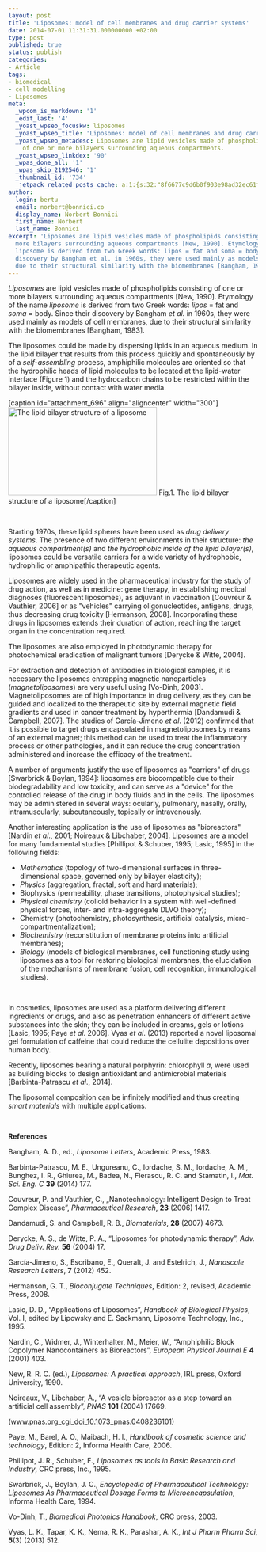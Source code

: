 ```yaml
---
layout: post
title: 'Liposomes: model of cell membranes and drug carrier systems'
date: 2014-07-01 11:31:31.000000000 +02:00
type: post
published: true
status: publish
categories:
- Article
tags:
- biomedical
- cell modelling
- Liposomes
meta:
  _wpcom_is_markdown: '1'
  _edit_last: '4'
  _yoast_wpseo_focuskw: liposomes
  _yoast_wpseo_title: 'Liposomes: model of cell membranes and drug carrier systems'
  _yoast_wpseo_metadesc: Liposomes are lipid vesicles made of phospholipids consisting
    of one or more bilayers surrounding aqueous compartments.
  _yoast_wpseo_linkdex: '90'
  _wpas_done_all: '1'
  _wpas_skip_2192546: '1'
  _thumbnail_id: '734'
  _jetpack_related_posts_cache: a:1:{s:32:"8f6677c9d6b0f903e98ad32ec61f8deb";a:2:{s:7:"expires";i:1442288695;s:7:"payload";a:3:{i:0;a:1:{s:2:"id";i:526;}i:1;a:1:{s:2:"id";i:634;}i:2;a:1:{s:2:"id";i:964;}}}}
author:
  login: bertu
  email: norbert@bonnici.co
  display_name: Norbert Bonnici
  first_name: Norbert
  last_name: Bonnici
excerpt: 'Liposomes are lipid vesicles made of phospholipids consisting of one or
  more bilayers surrounding aqueous compartments [New, 1990]. Etymology of the name
  liposome is derived from two Greek words: lipos = fat and soma = body. Since their
  discovery by Bangham et al. in 1960s, they were used mainly as models of cell membranes,
  due to their structural similarity with the biomembranes [Bangham, 1983].'
---
```

<p><i>Liposomes</i> are lipid vesicles made of phospholipids consisting of one or more bilayers surrounding aqueous compartments [New, 1990]. Etymology of the name <i>liposome</i> is derived from two Greek words: <i>lipos</i> = fat and <i>soma</i> = body. Since their discovery by Bangham <i>et al.</i> in 1960s, they were used mainly as models of cell membranes, due to their structural similarity with the biomembranes [Bangham, 1983].</p>
<p>The liposomes could be made by dispersing lipids in an aqueous medium. In the lipid bilayer that results from this process quickly and spontaneously by of a <i>self-assembling</i> process, amphiphilic molecules are oriented so that the hydrophilic heads of lipid molecules to be located at the lipid-water interface (Figure 1) and the hydrocarbon chains to be restricted within the bilayer inside, without contact with water media.</p>
<p>[caption id="attachment_696" align="aligncenter" width="300"]<a href="http://jiaps.org/wp-content/uploads/2014/07/Screen-Shot-2014-07-01-at-11.42.48.png"><img class="size-medium wp-image-696" src="{{ site.baseurl }}/assets/Screen-Shot-2014-07-01-at-11.42.48-300x178.png" alt="The lipid bilayer structure of a liposome" width="300" height="178" /></a> Fig.1. The lipid bilayer structure of a liposome[/caption]</p>
<p>&nbsp;</p>
<p>Starting 1970s, these lipid spheres have been used as <i>drug delivery systems</i>. The presence of two different environments in their structure: <i>the aqueous compartment(s)</i> and <i>the hydrophobic inside of the lipid bilayer(s)</i>, liposomes could be versatile carriers for a wide variety of hydrophobic, hydrophilic or amphipathic therapeutic agents.</p>
<p>Liposomes are widely used in the pharmaceutical industry for the study of drug action, as well as in medicine: gene therapy, in establishing medical diagnoses (fluorescent liposomes), as adjuvant in vaccination [Couvreur &amp; Vauthier, 2006] or as "vehicles" carrying oligonucleotides, antigens, drugs, thus decreasing drug toxicity [Hermanson, 2008]. Incorporating these drugs in liposomes extends their duration of action, reaching the target organ in the concentration required.</p>
<p>The liposomes are also employed in photodynamic therapy for photochemical eradication of malignant tumors [Derycke &amp; Witte, 2004].</p>
<p>For extraction and detection of antibodies in biological samples, it is necessary the liposomes entrapping magnetic nanoparticles (<i>magnetoliposomes</i>) are very useful using [Vo-Dinh, 2003]. Magnetoliposomes are of high importance in drug delivery, as they can be guided and localized to the therapeutic site by external magnetic field gradients and used in cancer treatment by hyperthermia [Dandamudi &amp; Campbell, 2007]. The studies of García-Jimeno <i>et al</i>. (2012) confirmed that it is possible to target drugs encapsulated in magnetoliposomes by means of an external magnet; this method can be used to treat the inflammatory process or other pathologies, and it can reduce the drug concentration administered and increase the efficacy of the treatment.</p>
<p>A number of arguments justify the use of liposomes as "carriers" of drugs [Swarbrick &amp; Boylan, 1994]: liposomes are biocompatible due to their biodegradability and low toxicity, and can serve as a "device" for the controlled release of the drug in body fluids and in the cells. The liposomes may be administered in several ways: ocularly, pulmonary, nasally, orally, intramuscularly, subcutaneously, topically or intravenously.</p>
<p>Another interesting application is the use of liposomes as "bioreactors" [Nardin <i>et al</i>., 2001; Noireaux &amp; Libchaber, 2004]. Liposomes are a model for many fundamental studies [Phillipot &amp; Schuber, 1995; Lasic, 1995] in the following fields:</p>
<ul>
<li><i>Mathematics</i> (topology of two-dimensional surfaces in three-dimensional space, governed only by bilayer elasticity);</li>
<li><i>Physics</i> (aggregation, fractal, soft and hard materials);</li>
<li>Biophysics (permeability, phase transitions, photophysical studies);</li>
<li><i>Physical chemistry</i> (colloid behavior in a system with well-defined physical forces, inter- and intra-aggregate DLVO theory);</li>
<li>Chemistry (photochemistry, photosynthesis, artificial catalysis, micro-compartmentalization);</li>
<li><i>Biochemistry</i> (reconstitution of membrane proteins into artificial membranes);</li>
<li><i>Biology</i> (models of biological membranes, cell functioning study using liposomes as a tool for restoring biological membranes, the elucidation of the mechanisms of membrane fusion, cell recognition, immunological studies).</li>
</ul>
<p>&nbsp;</p>
<p>In cosmetics, liposomes are used as a platform delivering different ingredients or drugs, and also as penetration enhancers of different active substances into the skin; they can be included in creams, gels or lotions [Lasic, 1995; Paye <i>et al</i>. 2006]. Vyas <i>et al</i>. (2013) reported a novel liposomal gel formulation of caffeine that could reduce the cellulite depositions over human body.</p>
<p>Recently, liposomes bearing a natural porphyrin: chlorophyll <i>a</i>, were used as building blocks to design antioxidant and antimicrobial materials [Barbinta-Patrascu <i>et al</i>., 2014].</p>
<p>The liposomal composition can be infinitely modified and thus creating <i>smart materials</i> with multiple applications.</p>
<p>&nbsp;</p>
<p><strong>References</strong></p>
<p>Bangham, A. D., ed., <i>Liposome Letters</i>, Academic Press, 1983.</p>
<p>Barbinta-Patrascu, M. E., Ungureanu, C., Iordache, S. M., Iordache, A. M., Bunghez, I. R., Ghiurea, M., Badea, N., Fierascu, R. C. and Stamatin, I., <i>Mat. Sci. Eng. C</i> <b>39</b> (2014) 177.</p>
<p>Couvreur, P. and Vauthier, C., „Nanotechnology: Intelligent Design to Treat Complex Disease”, <i>Pharmaceutical Research</i>, <b>23</b> (2006) 1417.</p>
<p>Dandamudi, S. and Campbell, R. B., <i>Biomaterials</i>, <b>28</b> (2007) 4673.</p>
<p>Derycke, A. S., de Witte, P. A., “Liposomes for photodynamic therapy”, <i>Adv. Drug Deliv. Rev.</i> <b>56</b> (2004) 17.</p>
<p>García-Jimeno, S., Escribano, E., Queralt, J. and Estelrich, J., <i>Nanoscale Research Letters</i>, <b>7</b> (2012) 452.</p>
<p>Hermanson, G. T., <i>Bioconjugate Techniques</i>, Edition: 2, revised, Academic Press, 2008.</p>
<p>Lasic, D. D., “Applications of Liposomes”, <i>Handbook of Biological Physics</i>, Vol. I, edited by Lipowsky and E. Sackmann, Liposome Technology, Inc., 1995.</p>
<p>Nardin, C., Widmer, J., Winterhalter, M., Meier, W., “Amphiphilic Block Copolymer Nanocontainers as Bioreactors”, <i>European Physical Journal E</i> <b>4</b> (2001) 403.</p>
<p>New, R. R. C. (ed.), <i>Liposomes: A practical approach</i>, IRL press, Oxford University, 1990.</p>
<p>Noireaux, V., Libchaber, A., “A vesicle bioreactor as a step toward an artificial cell assembly”, <i>PNAS</i> <b>101</b> (2004) 17669.</p>
<p>(<a href="http://www.pnas.org_cgi_doi_10.1073_pnas.0408236101">www.pnas.org_cgi_doi_10.1073_pnas.0408236101</a>)</p>
<p>Paye, M., Barel, A. O., Maibach, H. I., <i>Handbook of cosmetic science and technology</i>, Edition: 2, Informa Health Care, 2006.</p>
<p>Phillipot, J. R., Schuber, F., <i>Liposomes as tools in Basic Research and Industry</i>, CRC press, Inc., 1995.</p>
<p>Swarbrick, J., Boylan, J. C., <i>Encyclopedia of Pharmaceutical Technology: Liposomes As Pharmaceutical Dosage Forms to Microencapsulation</i>, Informa Health Care, 1994.</p>
<p>Vo-Dinh, T., <i>Biomedical Photonics Handbook</i>, CRC press, 2003.</p>
<p>Vyas, L. K., Tapar, K. K., Nema, R. K., Parashar, A. K., <i>Int J Pharm Pharm Sci</i>, <b>5</b>(3) (2013) 512.</p>
